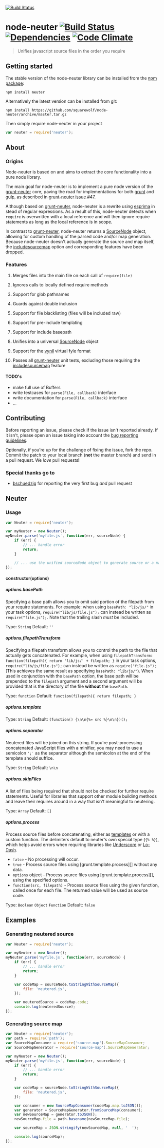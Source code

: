 [![Build Status](https://nodei.co/npm/neuter.png?downloads=true&downloadRank=true&stars=true)](https://www.npmjs.com/package/neuter)

# node-neuter [![Build Status](https://travis-ci.org/squarewolf/node-neuter.png?branch=master)](https://travis-ci.org/squarewolf/node-neuter) [![Dependencies](https://david-dm.org/squarewolf/node-neuter.png)](https://david-dm.org/squarewolf/node-neuter) [![Code Climate](https://codeclimate.com/github/squarewolf/node-neuter.png)](https://codeclimate.com/github/squarewolf/node-neuter)

> Unifies javascript source files in the order you require

## Getting started

The stable version of the node-neuter library can be installed from the
[npm package](https://www.npmjs.org/package/neuter):

```shell
npm install neuter
```

Alternatively the latest version can be installed from git:

```shell
npm install https://github.com/squarewolf/node-neuter/archive/master.tar.gz
```

Then simply require node-neuter in your project

```javascript
var neuter = require('neuter');
```

## About

### Origins

Node-neuter is based on  and
aims to extract the core functionality into a pure node library.

The main goal for node-neuter is to implement a pure node version of the
[grunt-neuter](https://github.com/trek/grunt-neuter) core,
paving the road for implementations for both [grunt](http://gruntjs.com/) and
[gulp](http://gulpjs.com/), as described in
[grunt-neuter issue #47](https://github.com/trek/grunt-neuter/issues/47).

Although based on [grunt-neuter](https://github.com/trek/grunt-neuter),
node-neuter is a rewrite using [esprima](http://esprima.org/) in stead of
regular expressions. As a result of this, node-neuter detects when `require` is
overwritten with a local reference and will then ignore require statements as
long as the local reference is in scope.

In contrast to [grunt-neuter](https://github.com/trek/grunt-neuter), node-neuter
returns a [SourceNode](https://github.com/mozilla/source-map#sourcenode) object,
allowing for custom handling of the parsed code and/or map generation. Because
node-neuter doesn't actually generate the source and map itself, the
[includesourcemap](https://github.com/trek/grunt-neuter#includesourcemap)
option and corresponding features have been dropped.

### Features

  1. Merges files into the main file on each call of ```require(file)```

  2. Ignores calls to locally defined require methods

  3. Support for glob pathnames

  4. Guards against double inclusion

  5. Support for file blacklisting (files will be included raw)

  6. Support for pre-include templating

  7. Support for include basepath

  8. Unifies into a universal
     [SourceNode](https://github.com/mozilla/source-map#sourcenode) object

  9. Support for the [vynil](https://github.com/wearefractal/vinyl) virtual fyle
     format

  10. Passes all [grunt-neuter](https://github.com/trek/grunt-neuter) unit
      tests, excluding those requiring the
      [includesourcemap](https://github.com/trek/grunt-neuter#includesourcemap)
      feature

#### TODO's

  * make full use of Buffers
  * write testcases for `parse(File, callback)` interface
  * write documentation for `parse(File, callback)` interface
  * ...

## Contributing

Before reporting an issue, please check if the issue isn't reported already. If it isn't, please open an issue taking into account the [bug reporting guidelines](https://developer.mozilla.org/en-US/docs/Mozilla/QA/Bug_writing_guidelines).

Optionally, if you're up for the challenge of fixing the issue, fork the repo. Commit the patch to your local branch (**not** the master branch) and send in a pull request. We *love* pull requests!

### Special thanks go to

* [bschuedzig](https://github.com/bschuedzig) for reporting the very first bug *and* pull request

## Neuter

### Usage

```javascript
var Neuter = require('neuter');

var myNeuter = new Neuter();
myNeuter.parse('myfile.js', function(err, sourceNode) {
	if (err) {
		// ... handle error
		return;
	}

	// ... use the unified sourceNode object to generate source or a map
});
```

#### constructor(options)

##### options.basePath

Specifying a base path allows you to omit said portion of the filepath from your
require statements. For example: when using `basePath: "lib/js/"` in your task
options, `require("lib/js/file.js");` can instead be written as
`require("file.js");`. Note that the trailing slash *must* be included.

Type: `String`
Default: `''`

##### options.filepathTransform

Specifying a filepath transform allows you to control the path to the file that
actually gets concatenated. For example, when using `filepathTransform:
function(filepath){ return 'lib/js/' + filepath; }` in your task options,
`require("lib/js/file.js");` can instead be written as `require("file.js");`
(This achieves the same result as specifying `basePath: "lib/js/"`). When used
in conjunction with the `basePath` option, the base path will be prepended to
the `filepath` argument and a second argument will be provided that is the
directory of the file **without** the `basePath`.

Type: `function`
Default: `function(filepath){ return filepath; }`

##### options.template

Type: `String`
Default: `(function() {\n\n{%= src %}\n\n})();`

##### options.separator

Neutered files will be joined on this string. If you're post-processing
concatenated JavaScript files with a minifier, you may need to use a semicolon
`';'` as the separator although the semicolon at the end of the template should
suffice.

Type: `String`
Default: `\n\n`

##### options.skipFiles

A list of files being required that should not be checked for further require
statements. Useful for libraries that support other module building methods and
leave their requires around in a way that isn't meaningful to neutering.

Type: `Array`
Default: `[]`

##### options.process

Process source files before concatenating, either as
[templates](http://lodash.com/docs#template) or with a custom function. The
delimiters default to neuter's own special type (`{% %}`), which helps avoid
errors when requiring libraries like [Underscore](http://underscorejs.org/) or
[Lo-Dash](http://lodash.com/).

* `false` - No processing will occur.
* `true` - Process source files using [grunt.template.process][] without any
  data.
* `options` object - Process source files using [grunt.template.process][],
using the specified options.
* `function(src, filepath)` - Process source files using the given function,
  called once for each file. The returned value will
  be used as source code.

Type: `Boolean` `Object` `Function`
Default: `false`

## Examples

### Generating neutered source

```javascript
var Neuter = require('neuter');

var myNeuter = new Neuter();
myNeuter.parse('myfile.js', function(err, sourceNode) {
	if (err) {
		// ... handle error
		return;
	}

	var codeMap = sourceNode.toStringWithSourceMap({
		file: 'neutered.js',
	});

	var neuteredSource = codeMap.code;
	console.log(neuteredSource);
});
```

### Generating source map

```javascript
var Neuter = require('neuter');
var path = require('path');
var SourceMapConsumer = require('source-map').SourceMapConsumer;
var SourceMapGenerator = require('source-map').SourceMapGenerator;

var myNeuter = new Neuter();
myNeuter.parse('myfile.js', function(err, sourceNode) {
	if (err) {
		// ... handle error
		return;
	}

	var codeMap = sourceNode.toStringWithSourceMap({
		file: 'neutered.js',
	});

	var consumer = new SourceMapConsumer(codeMap.map.toJSON());
	var generator = SourceMapGenerator.fromSourceMap(consumer);
	var newSourceMap = generator.toJSON();
	newSourceMap.file = path.basename(newSourceMap.file);

	var sourceMap = JSON.stringify(newSourceMap, null, '  ');

	console.log(sourceMap);
});
```

